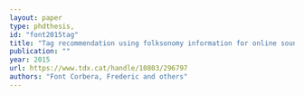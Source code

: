 ```yaml
---
layout: paper
type: phdthesis,
id: "font2015tag"
title: "Tag recommendation using folksonomy information for online sound sharing platforms"
publication: ""
year: 2015
url: https://www.tdx.cat/handle/10803/296797
authors: "Font Corbera, Frederic and others"
---
```

